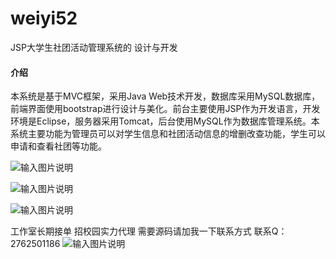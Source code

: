 # weiyi52
JSP大学生社团活动管理系统的 设计与开发

#### 介绍
本系统是基于MVC框架，采用Java Web技术开发，数据库采用MySQL数据库，前端界面使用bootstrap进行设计与美化。前台主要使用JSP作为开发语言，开发环境是Eclipse，服务器采用Tomcat，后台使用MySQL作为数据库管理系统。本系统主要功能为管理员可以对学生信息和社团活动信息的增删改查功能，学生可以申请和查看社团等功能。


![输入图片说明](https://images.gitee.com/uploads/images/2020/1129/122938_0aacd8ca_4865385.png "屏幕截图.png")

![输入图片说明](https://images.gitee.com/uploads/images/2020/1129/122952_2b10b055_4865385.png "屏幕截图.png")

![输入图片说明](https://images.gitee.com/uploads/images/2020/1129/122709_342d0bbc_4865385.png "屏幕截图.png")



工作室长期接单 招校园实力代理
需要源码请加我一下联系方式
联系Q：2762501186
![输入图片说明](https://images.gitee.com/uploads/images/2020/1119/003728_cd598bb9_4865385.jpeg "微信.jpg")
